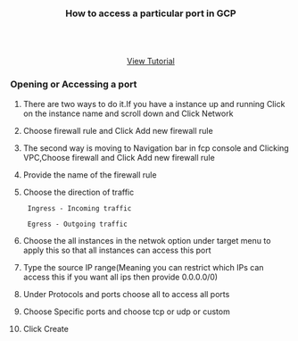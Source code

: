 

<p align="center">
  <h3 align="center">How to access a particular port in GCP</h3>

  <p align="center">
    <br />
    <br />
    <br />
    <a href="https://youtu.be/GTj-y8Osm3s">View Tutorial</a>
  </p>
</p>






### Opening or Accessing a port

1. There are two ways to do it.If you have a instance up and running Click on the instance name and scroll down and Click Network
  
  
2. Choose firewall rule and Click Add new firewall rule
   
   
3. The second way is moving to Navigation bar in fcp console and Clicking VPC,Choose firewall and Click Add new firewall rule
  
  
4. Provide the name of the firewall rule
   
   
5. Choose the direction of traffic 

        Ingress - Incoming traffic

        Egress - Outgoing traffic


6. Choose the all instances in the netwok option under target menu to apply this so that all instances can access this port


7. Type the source IP range(Meaning you can restrict which IPs can access this if you want all ips then provide 0.0.0.0/0)


8. Under Protocols and ports choose all to access all ports 

9. Choose Specific ports and choose tcp or udp or custom 

10. Click Create 
 






